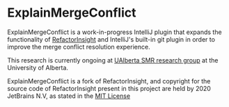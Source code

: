 # ExplainMergeConflict

ExplainMergeConflict is a work-in-progress IntelliJ plugin that expands the functionality of [RefactorInsight](https://github.com/JetBrains-Research/refactorinsight) and IntelliJ's built-in git plugin in order to improve the merge conflict resolution experience.

This research is currently ongoing at [UAlberta SMR research group](https://sarahnadi.org/smr/) at the University of Alberta.

ExplainMergeConflict is a fork of RefactorInsight, and copyright for the source code of RefactorInsight present in this project are held by 2020 JetBrains N.V, as stated in the [MIT License](/LICENSE.md)